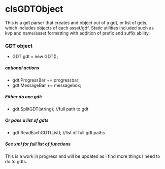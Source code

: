 # clsGDTObject
This is a gdt parser that creates and object out of a gdt, or list of gdts, which includes objects of each asset/gdf. Static utilities included such as kvp and name/asset formatting with addition of prefix and suffix ability.


### GDT object
- GDT gdt = new GDT();

##### optional actions
- gdt.ProgressBar += progressbar;
- gdt.MessageBar += messagebox;

##### Either do one gdt:
- gdt.SplitGDT(string); //full path to gdt

##### Or pass a list of gdts
- gdt.ReadEachGDT(List<string>); //list of full gdt paths

##### See xml for full list of functions


This is a work in progress and will be updated as I find more things I need to do to gdts.
